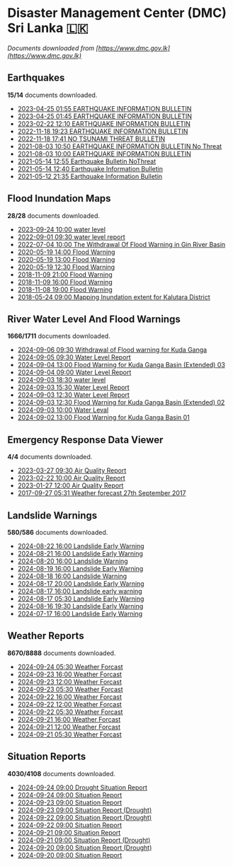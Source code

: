 # Disaster Management Center (DMC) Sri Lanka :sri_lanka:

*Documents downloaded from [https://www.dmc.gov.lk](https://www.dmc.gov.lk)*

## Earthquakes

**15/14** documents downloaded.

* [2023-04-25 01:55 EARTHQUAKE INFORMATION BULLETIN](data/earthquakes/20230425.0155.earthquake-information-bulletin.pdf)
* [2023-04-25 01:45 EARTHQUAKE INFORMATION BULLETIN](data/earthquakes/20230425.0145.earthquake-information-bulletin.pdf)
* [2023-02-22 12:10 EARTHQUAKE INFORMATION BULLETIN](data/earthquakes/20230222.1210.earthquake-information-bulletin.pdf)
* [2022-11-18 19:23 EARTHQUAKE INFORMATION BULLETIN](data/earthquakes/20221118.1923.earthquake-information-bulletin.pdf)
* [2022-11-18 17:41 NO TSUNAMI THREAT BULLETIN](data/earthquakes/20221118.1741.no-tsunami-threat-bulletin.pdf)
* [2021-08-03 10:50 EARTHQUAKE INFORMATION BULLETIN No Threat](data/earthquakes/20210803.1050.earthquake-information-bulletin-no-threat.pdf)
* [2021-08-03 10:00 EARTHQUAKE INFORMATION BULLETIN](data/earthquakes/20210803.1000.earthquake-information-bulletin.pdf)
* [2021-05-14 12:55 Earthquake Bulletin NoThreat](data/earthquakes/20210514.1255.earthquake-bulletin-nothreat.pdf)
* [2021-05-14 12:40 Earthquake Information Bulletin](data/earthquakes/20210514.1240.earthquake-information-bulletin.pdf)
* [2021-05-12 21:35 Earthquake Information Bulletin](data/earthquakes/20210512.2135.earthquake-information-bulletin.pdf)

## Flood Inundation Maps

**28/28** documents downloaded.

* [2023-09-24 10:00 water level](data/flood-inundation-maps/20230924.1000.water-level.pdf)
* [2022-09-01 09:30 water level report](data/flood-inundation-maps/20220901.0930.water-level-report.pdf)
* [2022-07-04 10:00 The Withdrawal Of Flood Warning in Gin River Basin](data/flood-inundation-maps/20220704.1000.the-withdrawal-of-flood-warning-in-gin-river-basin.pdf)
* [2020-05-19 14:00 Flood Warning](data/flood-inundation-maps/20200519.1400.flood-warning.pdf)
* [2020-05-19 13:00 Flood Warning](data/flood-inundation-maps/20200519.1300.flood-warning.pdf)
* [2020-05-19 12:30 Flood Warning](data/flood-inundation-maps/20200519.1230.flood-warning.pdf)
* [2018-11-09 21:00 Flood Warning](data/flood-inundation-maps/20181109.2100.flood-warning.PDF)
* [2018-11-09 16:00 Flood Warning](data/flood-inundation-maps/20181109.1600.flood-warning.PDF)
* [2018-11-08 19:00 Flood Warning](data/flood-inundation-maps/20181108.1900.flood-warning.PDF)
* [2018-05-24 09:00 Mapping Inundation extent for Kalutara District](data/flood-inundation-maps/20180524.0900.mapping-inundation-extent-for-kalutara-district.pdf)

## River Water Level And Flood Warnings

**1666/1711** documents downloaded.

* [2024-09-06 09:30 Withdrawal of Flood warning for Kuda Ganga](data/river-water-level-and-flood-warnings/20240906.0930.withdrawal-of-flood-warning-for-kuda-ganga.pdf)
* [2024-09-05 09:30 Water Level Report](data/river-water-level-and-flood-warnings/20240905.0930.water-level-report.jpg)
* [2024-09-04 13:00 Flood Warning for Kuda Ganga Basin (Extended) 03](data/river-water-level-and-flood-warnings/20240904.1300.flood-warning-for-kuda-ganga-basin-extended-03.pdf)
* [2024-09-04 09:00 Water Level Report](data/river-water-level-and-flood-warnings/20240904.0900.water-level-report.jpg)
* [2024-09-03 18:30 water level](data/river-water-level-and-flood-warnings/20240903.1830.water-level.jpg)
* [2024-09-03 15:30 Water Level Report](data/river-water-level-and-flood-warnings/20240903.1530.water-level-report.jpg)
* [2024-09-03 12:30 Water Level Report](data/river-water-level-and-flood-warnings/20240903.1230.water-level-report.jpg)
* [2024-09-03 12:30 Flood Warning for Kuda Ganga Basin (Extended) 02](data/river-water-level-and-flood-warnings/20240903.1230.flood-warning-for-kuda-ganga-basin-extended-02.pdf)
* [2024-09-03 10:00 Water Leval](data/river-water-level-and-flood-warnings/20240903.1000.water-leval.jpg)
* [2024-09-02 13:00 Flood Warning for Kuda Ganga Basin  01](data/river-water-level-and-flood-warnings/20240902.1300.flood-warning-for-kuda-ganga-basin-01.pdf)

## Emergency Response Data Viewer

**4/4** documents downloaded.

* [2023-03-27 09:30 Air Quality Report](data/emergency-response-data-viewer/20230327.0930.air-quality-report.pdf)
* [2023-02-22 10:00 Air Quality Report](data/emergency-response-data-viewer/20230222.1000.air-quality-report.pdf)
* [2023-01-27 12:00 Air Quality Report](data/emergency-response-data-viewer/20230127.1200.air-quality-report.pdf)
* [2017-09-27 05:31 Weather forecast 27th September 2017](data/emergency-response-data-viewer/20170927.0531.weather-forecast-27th-september-2017.pdf)

## Landslide Warnings

**580/586** documents downloaded.

* [2024-08-22 16:00 Landslide Early Warning](data/landslide-warnings/20240822.1600.landslide-early-warning.pdf)
* [2024-08-21 16:00 Landslide Early Warning](data/landslide-warnings/20240821.1600.landslide-early-warning.pdf)
* [2024-08-20 16:00 Landslide Warning](data/landslide-warnings/20240820.1600.landslide-warning.pdf)
* [2024-08-19 16:00 Landslide Early Warning](data/landslide-warnings/20240819.1600.landslide-early-warning.pdf)
* [2024-08-18 16:00 Landslide Warning](data/landslide-warnings/20240818.1600.landslide-warning.pdf)
* [2024-08-17 20:00 Landslide Early Warning](data/landslide-warnings/20240817.2000.landslide-early-warning.pdf)
* [2024-08-17 16:00 Landslide early warning](data/landslide-warnings/20240817.1600.landslide-early-warning.pdf)
* [2024-08-17 05:30 Landslide Early Warning](data/landslide-warnings/20240817.0530.landslide-early-warning.pdf)
* [2024-08-16 19:30 Landslide Early Warning](data/landslide-warnings/20240816.1930.landslide-early-warning.pdf)
* [2024-07-17 16:00 Landslide Early Warning](data/landslide-warnings/20240717.1600.landslide-early-warning.pdf)

## Weather Reports

**8670/8888** documents downloaded.

* [2024-09-24 05:30 Weather Forcast](data/weather-reports/20240924.0530.weather-forcast.pdf)
* [2024-09-23 16:00 Weather Forcast](data/weather-reports/20240923.1600.weather-forcast.pdf)
* [2024-09-23 12:00 Weather Forcast](data/weather-reports/20240923.1200.weather-forcast.pdf)
* [2024-09-23 05:30 Weather Forcast](data/weather-reports/20240923.0530.weather-forcast.pdf)
* [2024-09-22 16:00 Weather Forcast](data/weather-reports/20240922.1600.weather-forcast.pdf)
* [2024-09-22 12:00 Weather Forcast](data/weather-reports/20240922.1200.weather-forcast.pdf)
* [2024-09-22 05:30 Weather Forcast](data/weather-reports/20240922.0530.weather-forcast.pdf)
* [2024-09-21 16:00 Weather Forcast](data/weather-reports/20240921.1600.weather-forcast.pdf)
* [2024-09-21 12:00 Weather Forcast](data/weather-reports/20240921.1200.weather-forcast.pdf)
* [2024-09-21 05:30 Weather Forcast](data/weather-reports/20240921.0530.weather-forcast.pdf)

## Situation Reports

**4030/4108** documents downloaded.

* [2024-09-24 09:00 Drought Situation Report](data/situation-reports/20240924.0900.drought-situation-report.pdf)
* [2024-09-24 09:00 Situation Report](data/situation-reports/20240924.0900.situation-report.pdf)
* [2024-09-23 09:00 Situation Report](data/situation-reports/20240923.0900.situation-report.pdf)
* [2024-09-23 09:00 Situation Report (Drought)](data/situation-reports/20240923.0900.situation-report-drought.pdf)
* [2024-09-22 09:00 Situation Report (Drought)](data/situation-reports/20240922.0900.situation-report-drought.pdf)
* [2024-09-22 09:00 Situation Report](data/situation-reports/20240922.0900.situation-report.pdf)
* [2024-09-21 09:00 Situation Report](data/situation-reports/20240921.0900.situation-report.pdf)
* [2024-09-21 09:00 Situation Report (Drought)](data/situation-reports/20240921.0900.situation-report-drought.pdf)
* [2024-09-20 09:00 Situation Report (Drought)](data/situation-reports/20240920.0900.situation-report-drought.pdf)
* [2024-09-20 09:00 Situation Report](data/situation-reports/20240920.0900.situation-report.pdf)
